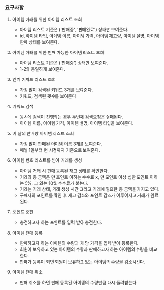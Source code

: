 ### 요구사항

1. 아이템 거래를 위한 아이템 리스트 조회
    - 아이템 리스트 기준은 ('판매중', '판매완료') 상태만 보여준다.
    - id, 아이템 타입, 아이템 이름, 아이템 가격, 아이템 재고량, 아이템 설명, 아이템 판매 상태를 보여준다.


2. 아이템 거래를 위한 판매 가능한 아이템 리스트 조회
   - 아이템 리스트 기준은 ('판매중') 상태만 보여준다.
   - 1-2와 동일하게 보여준다.


3. 인기 키워드 리스트 조회
   - 가장 많이 검색된 키워드 3개를 보여준다.
   - 키워드, 검색된 횟수를 보여준다

4. 키워드 검색
   - 동시에 검색이 진행되는 경우 두번째 검색요청은 실패된다.
   - 아이템 이름, 아이템 가격, 아이템 설명, 아이템 타입을 보여준다.

5. 이 달의 판매왕 아이템 리스트 조회
   - 가장 많이 판매된 아이템 이름 3개를 보여준다.
   - 매월 1일부터 현 시점까지 기준으로 보여준다.


6. 아이템 번호 리스트를 받아 거래를 생성
   - 아이템 거래 시 판매 등록된 재고 상태를 확인한다.
   - 거래의 총 금액은 만 포인트 이하는 수수료 x, 만 포인트 이상 십만 포인트 이하는 5%, 그 외는 10% 수수료가 붙는다.
   - 거래는 거래 상태, 거래 생성 시간 그리고 거래에 필요한 총 금액을 가지고 있다.  
   - 구매자의 포인트를 확인 후 재고 감소와 포인트 감소가 이루어지고 거래가 완료된다.


7. 포인트 충전
   - 충전하고자 하는 포인트를 입력 받아 충전한다.


8. 아이템 판매 등록
   - 판매하고자 하는 아이템의 수량과 개 당 가격을 입력 받아 등록한다.
   - 회원이 보유하고 있는 아이템의 수량과 판매하고자 하는 아이템의 수량을 비교한다.
   - 판매가 등록이 되면 회원이 보유하고 있는 아이템의 수량을 감소시킨다.


9. 아이템 판매 취소
   - 판매 취소를 하면 판매 등록된 아이템의 수량만큼 다시 돌려받는다.